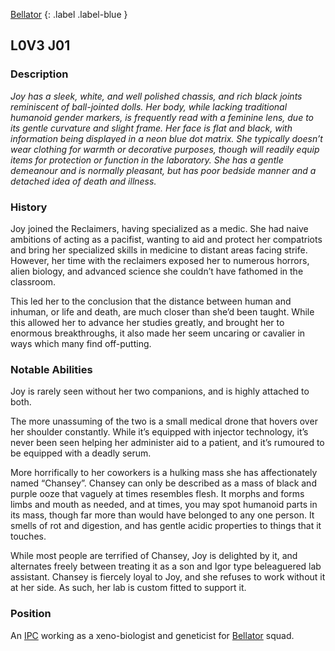[Bellator](Game/Bellator/Bellator)
{: .label .label-blue }

## L0V3 J01
### Description
*Joy has a sleek, white, and well polished chassis, and rich black joints reminiscent of ball-jointed dolls. Her body, while lacking traditional humanoid gender markers, is frequently read with a feminine lens, due to its gentle curvature and slight frame. Her face is flat and black, with information being displayed in a neon blue dot matrix. She typically doesn’t wear clothing for warmth or decorative purposes, though will readily equip items for protection or function in the laboratory. She has a gentle demeanour and is normally pleasant, but has poor bedside manner and a detached idea of death and illness.*

### History
Joy joined the Reclaimers, having specialized as a medic. She had naive ambitions of acting as a pacifist, wanting to aid and protect her compatriots and bring her specialized skills in medicine to distant areas facing strife. However, her time with the reclaimers exposed her to numerous horrors, alien biology, and advanced science she couldn’t have fathomed in the classroom.

This led her to the conclusion that the distance between human and inhuman, or life and death, are much closer than she’d been taught. While this allowed her to advance her studies greatly, and brought her to enormous breakthroughs, it also made her seem uncaring or cavalier in ways which many find off-putting.

### Notable Abilities
Joy is rarely seen without her two companions, and is highly attached to both. 

The more unassuming of the two is a small medical drone that hovers over her shoulder constantly. While it’s equipped with injector technology, it’s never been seen helping her administer aid to a patient, and it’s rumoured to be equipped with a deadly serum. 

More horrifically to her coworkers is a hulking mass she has affectionately named “Chansey”. Chansey can only be described as a mass of black and purple ooze that vaguely at times resembles flesh. It morphs and forms limbs and mouth as needed, and at times, you may spot humanoid parts in its mass, though far more than would have belonged to any one person. It smells of rot and digestion, and has gentle acidic properties to things that it touches.  

While most people are terrified of Chansey, Joy is delighted by it, and alternates freely between treating it as a son and Igor type beleaguered lab assistant. Chansey is fiercely loyal to Joy, and she refuses to work without it at her side. As such, her lab is custom fitted to support it.

### Position
An [IPC](Game/IPC) working as a xeno-biologist and geneticist for [Bellator](#Bellator) squad.